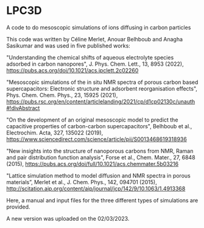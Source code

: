 # LPC3D
A code to do mesoscopic simulations of ions diffusing in carbon particles

This code was written by Céline Merlet, Anouar Belhboub and Anagha Sasikumar and was used in five published works:

"Understanding the chemical shifts of aqueous electrolyte species adsorbed in carbon nanopores", J. Phys. Chem. Lett., 13, 8953 (2022), https://pubs.acs.org/doi/10.1021/acs.jpclett.2c02260

"Mesoscopic simulations of the in situ NMR spectra of porous carbon based supercapacitors: Electronic structure and adsorbent reorganisation effects", Phys. Chem. Chem. Phys., 23, 15925 (2021), https://pubs.rsc.org/en/content/articlelanding/2021/cp/d1cp02130c/unauth#!divAbstract

"On the development of an original mesoscopic model to predict the capacitive properties of carbon-carbon supercapacitors", Belhboub et al., Electrochim. Acta, 327, 135022 (2019), https://www.sciencedirect.com/science/article/pii/S0013468619318936

"New insights into the structure of nanoporous carbons from NMR, Raman and pair distribution function analysis", Forse et al., Chem. Mater., 27, 6848 (2015), https://pubs.acs.org/doi/full/10.1021/acs.chemmater.5b03216

"Lattice simulation method to model diffusion and NMR spectra in porous materials”, Merlet et al., J. Chem. Phys., 142, 094701 (2015), http://scitation.aip.org/content/aip/journal/jcp/142/9/10.1063/1.4913368

Here, a manual and input files for the three different types of simulations are provided.

A new version was uploaded on the 02/03/2023.
